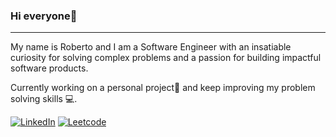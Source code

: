 ### Hi everyone👋
-----
My name is Roberto and I am a Software Engineer with an insatiable curiosity for solving complex problems and a passion for building impactful software products.

Currently working on a personal project📱 and keep improving my problem solving skills 💻.


[![LinkedIn](https://img.shields.io/badge/-LinkedIn-0A66C2?logo=LinkedIn)](https://www.linkedin.com/in/roberto-campedelli/)
[![Leetcode](https://img.shields.io/badge/-Leetcode-FFA116?logo=LeetCode)](https://leetcode.com/roberto_c/) 
<!--
**robped/robped** is a ✨ _special_ ✨ repository because its `README.md` (this file) appears on your GitHub profile.

Here are some ideas to get you started:

- 🔭 I’m currently working on ...
- 🌱 I’m currently learning ...
- 👯 I’m looking to collaborate on ...
- 🤔 I’m looking for help with ...
- 💬 Ask me about ...
- 📫 How to reach me: ...
- 😄 Pronouns: ...
- ⚡ Fun fact: ...
-->
